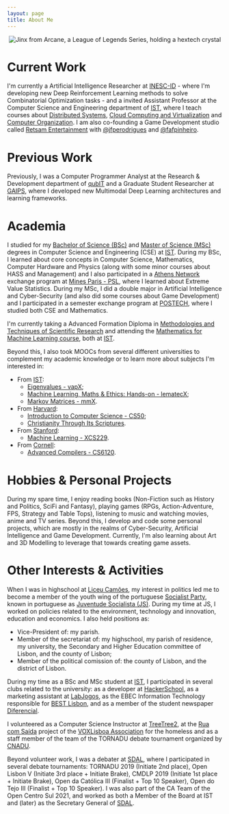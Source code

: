 ```yaml
---
layout: page
title: About Me
---
```

<p align='center'>
    <img alt="Jinx from Arcane, a League of Legends Series, holding a hextech crystal" src="http://acfpeacekeeper.github.io/github-pages/images/steamuserimages-a.akamaihd.jpeg" onerror="this.src='http://localhost:4000/images/steamuserimages-a.akamaihd.jpeg';">
</p>

# Current Work
I'm currently a Artificial Intelligence Researcher at [INESC-ID](https://www.inesc-id.pt/) - where I'm developing new Deep Reinforcement Learning methods to solve Combinatorial Optimization tasks - and a invited Assistant Professor at the Computer Science and Engineering department of [IST](https://tecnico.ulisboa.pt/en/), where I teach courses about [Distributed Systems](https://fenix.tecnico.ulisboa.pt/cursos/leic-t/disciplina-curricular/1408903891910867), [Cloud Computing and Virtualization](https://fenix.tecnico.ulisboa.pt/cursos/meic-t/disciplina-curricular/1127428915200223) and [Computer Organization](https://fenix.tecnico.ulisboa.pt/cursos/leic-t/disciplina-curricular/1971853845332781).
I am also co-founding a Game Development studio called [Retsam Entertainment](https://twitter.com/RetsamGames) with [@jfperodrigues](https://github.com/jfperodrigues) and [@fafpinheiro](https://github.com/fafpinheiro).

# Previous Work
Previously, I was a Computer Programmer Analyst at the Research & Development department of [qubIT](http://www.qub-it.com/) and a Graduate Student Researcher at [GAIPS](https://gaips.inesc-id.pt/), where I developed new Multimodal Deep Learning architectures and learning frameworks.

# Academia
I studied for my [Bachelor of Science (BSc)](https://fenix.tecnico.ulisboa.pt/cursos/leic-t/curriculo?year=1972768673366017) and [Master of Science (MSc)](https://fenix.tecnico.ulisboa.pt/cursos/meic-t/curriculo?year=1128343743234050) degrees in Computer Science and Engineering (CSE) at [IST](https://tecnico.ulisboa.pt/en/). During my BSc, I learned about core concepts in Computer Science, Mathematics, Computer Hardware and Physics (along with some minor courses about HASS and Management) and I also participated in a [Athens Network](http://athensnetwork.eu/) exchange program at [Mines Paris - PSL](https://tecnico.ulisboa.pt/en/), where I learned about Extreme Value Statistics. During my MSc, I did a double major in Artificial Intelligence and Cyber-Security (and also did some courses about Game Development) and I participated in a semester exchange program at [POSTECH](https://international.postech.ac.kr/), where I studied both CSE and Mathematics.

I'm currently taking a Advanced Formation Diploma in [Methodologies and Techniques of Scientific Research](https://fenix.tecnico.ulisboa.pt/disciplinas/MTIC/2021-2022/1-semestre/programa) and attending the [Mathematics for Machine Learning course](https://fenix.tecnico.ulisboa.pt/disciplinas/MAAut3/2023-2024/2-semestre/programa), both at [IST](https://tecnico.ulisboa.pt/en/).

Beyond this, I also took MOOCs from several different universities to complement my academic knowledge or to learn more about subjects I'm interested in:
- From [IST](https://tecnico.ulisboa.pt/en/):
    - [Eigenvalues - vapX](https://courses.elearning.tecnico.ulisboa.pt/courses/course-v1:MOOCs+vapX+2021/about);
    - [Machine Learning, Maths & Ethics: Hands-on - lematecX](https://courses.elearning.tecnico.ulisboa.pt/courses/course-v1:MOOCs+lematecX+2021/about);
    - [Markov Matrices - mmX](https://courses.elearning.tecnico.ulisboa.pt/courses/course-v1:MOOCs+mmX+2021/about).
- From [Harvard](https://www.harvard.edu/):
    - [Introduction to Computer Science - CS50](https://pll.harvard.edu/course/cs50-introduction-computer-science);
    - [Christianity Through Its Scriptures](https://www.edx.org/learn/christianity/harvard-university-christianity-through-its-scriptures).
- From [Stanford](https://www.stanford.edu/):
    - [Machine Learning - XCS229](https://online.stanford.edu/courses/xcs229-machine-learning).
- From [Cornell](https://www.cornell.edu/):
    - [Advanced Compilers - CS6120](https://www.cs.cornell.edu/courses/cs6120/2020fa/self-guided/).

# Hobbies & Personal Projects
During my spare time, I enjoy reading books (Non-Fiction such as History and Politics, SciFi and Fantasy), playing games (RPGs, Action-Adventure, FPS, Strategy and Table Tops), listening to music and watching movies, anime and TV series.
Beyond this, I develop and code some personal projects, which are mostly in the realms of Cyber-Security, Artificial Intelligence and Game Development.
Currently, I'm also learning about Art and 3D Modelling to leverage that towards creating game assets.

# Other Interests & Activities
When I was in highschool at [Liceu Camões](https://liceucamoes.wixsite.com/camoes), my interest in politics led me to become a member of the youth wing of the portuguese [Socialist Party](https://ps.pt/), known in portuguese as [Juventude Socialista (JS)](https://juventudesocialista.pt/). During my time at JS, I worked on policies related to the environment, technology and innovation, education and economics. I also held positions as: 
- Vice-President of: my parish.
- Member of the secretariat of: my highschool, my parish of residence, my university, the Secondary and Higher Education committee of Lisbon, and the county of Lisbon;
- Member of the political comission of: the county of Lisbon, and the district of Lisbon.

During my time as a BSc and MSc student at [IST](https://tecnico.ulisboa.pt/en/), I participated in several clubs related to the university: as a developer at [HackerSchool](https://hackerschool.tecnico.ulisboa.pt/), as a marketing assistant at [LabJogos](https://labjogos.tecnico.ulisboa.pt/en), as the EBEC Information Technology responsible for [BEST Lisbon](https://best.tecnico.ulisboa.pt/), and as a member of the student newspaper [Diferencial](https://diferencial.tecnico.ulisboa.pt/).

I volunteered as a Computer Science Instructor at [TreeTree2](https://www.treetree2.org/), at the [Rua com Saída](http://voxlisboa.pt/rua-com-sa%c3%adda.html) project of the [VOXLisboa Association](http://voxlisboa.pt/index.html) for the homeless and as a staff member of the team of the TORNADU debate tournament organized by [CNADU](https://debates.pt/).

Beyond volunteer work, I was a debater at [SDAL](http://sdal.weebly.com/), where I participated in several debate tournaments: TORNADU 2019 (Initiate 2nd place), Open Lisbon V (Initiate 3rd place + Initiate Brake), CMDLP 2019 (Initiate 1st place + Initiate Brake), Open da Católica III (Finalist + Top 10 Speaker), Open do Tejo III (Finalist + Top 10 Speaker).
I was also part of the CA Team of the Open Centro Sul 2021, and worked as both a Member of the Board at IST and (later) as the Secretary General of [SDAL](http://sdal.weebly.com/).
